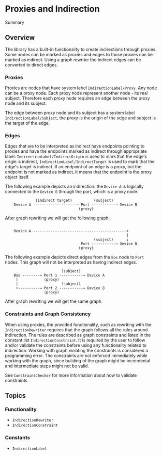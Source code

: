 # Proxies and Indirection

<!--@START_MENU_TOKEN@-->Summary<!--@END_MENU_TOKEN@-->

## Overview

The library has a built-in functionality to create indirections through proxies.
Some nodes can be marked as proxies and edges to those proxies can be marked
as indirect. Using a graph rewriter the indirect edges can be converted
to direct edges.

### Proxies

Proxies are nodes that have system label ``IndirectionLabel/Proxy``. Any node can be
a proxy node. Each proxy node represent another node - its real subject.
Therefore each proxy node requires an edge between the proxy node and its
subject.

The edge between proxy node and its subject has a system label
``IndirectionLabel/Subject``, the proxy is the origin of the edge and subject is the
target of the edge.

### Edges

Edges that are to be interpreted as indirect have endpoints pointing to proxies
and have the endpoints marked as indirect through appropriate label:
``IndirectionLabel/IndirectOrigin`` is used to mark that the edge's origin is indirect,
``IndirectionLabel/IndirectTarget`` is used to mark that the edge's target is indirect.
If an endpoint of an edge is a proxy, but the endpoint is not marked as indirect,
it means that the endpoint is the proxy object itself.

The following example depicts an indirection: the `Device A` is logically
connected to the `Device B` through the port, which is a proxy node.

```
              (indirect target)          (subject)
    Device A --------------------→ Port -----------→ Device B
                                  (proxy)
```

After graph rewriting we will get the following graph:

```
               
    Device A -------------------------------------------+
                                                        |
                                         (subject)      ↓
                                   Port -----------→ Device B
                                  (proxy)
```


The following example depicts direct edges from the `Box` node to `Port` nodes.
This graph will not be interpreted as having indirect edges.

```
                          (subject)
    Box --------→ Port 1 -----------→ Device A
     |            (proxy)
     |                    (subject)
     +----------→ Port 2 -----------→ Device B
                  (proxy)
```

After graph rewriting we will get the same graph.



### Constraints and Graph Consistency

When using proxies, the provided functionality, such as rewriting with the
``IndirectionRewriter`` requires that the graph follows all the rules around
indirection. The rules are described as graph constraints and listed in the
constant list ``IndirectionConstraint``. It is required by the user to
follow and/or validate the constraints before using any functionality related
to indirection. Working with graph violating the constraints is considered
a programming error. The constraints are not enforced immediately while working
with the graph, since building of the graph might be incremental and
intermediate steps might not be valid. 

See ``ConstraintChecker`` for more information about how to validate
constraints.


## Topics


### Functionality

- ``IndirectionRewriter``
- ``IndirectionConstraint``

### Constants

- ``IndirectionLabel``

